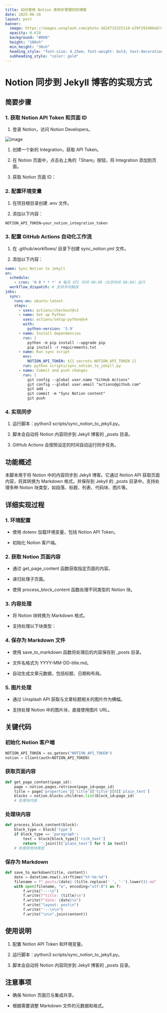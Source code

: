 ```yaml
---
title: 如何使用 Notion 来同步管理你的博客
date: 2025-06-26
layout: post
banner:
  image: https://images.unsplash.com/photo-1624715325110-e39f293486eb?crop=entropy&cs=tinysrgb&fit=max&fm=jpg&ixid=M3w2OTIwMzJ8MHwxfHJhbmRvbXx8fHx8fHx8fDE3NTA5NjI2NzZ8&ixlib=rb-4.1.0&q=80&w=1080
  opacity: 0.618
  background: "#000"
  height: "100vh"
  min_height: "38vh"
  heading_style: "font-size: 4.25em; font-weight: bold; text-decoration: underline"
  subheading_style: "color: gold"
---
```


# Notion 同步到 Jekyll 博客的实现方式

## 简要步骤

### 1. 获取 Notion API Token 和页面 ID

1. 登录 Notion，访问 Notion Developers。

![image](https://prod-files-secure.s3.us-west-2.amazonaws.com/a7a0cc5a-89b9-4cda-8686-1fba0ca52f40/d19c1afe-dea5-4312-9333-786b0ba83054/image.png?X-Amz-Algorithm=AWS4-HMAC-SHA256&X-Amz-Content-Sha256=UNSIGNED-PAYLOAD&X-Amz-Credential=ASIAZI2LB4666FMHGIE7%2F20250626%2Fus-west-2%2Fs3%2Faws4_request&X-Amz-Date=20250626T183116Z&X-Amz-Expires=3600&X-Amz-Security-Token=IQoJb3JpZ2luX2VjEGoaCXVzLXdlc3QtMiJHMEUCIQDI%2FKMIOXyFAvNkBsB9eGQ3%2FBNuVX38yO8ypR2dQRZ8HgIgSlBEcf2KXapMimWnq0CwUo8z9wRveKpcfayE%2F4SiOtUq%2FwMIYhAAGgw2Mzc0MjMxODM4MDUiDP1infu2%2FNsFsqRmjyrcAxJRA%2Bd71s2N%2F1X3v7m5pXFPjttZRW%2FgU9N6YSP1RII68ziHYu1Kr%2F9nUD1iXovzPghNXZipQ75OUOAL%2F5jwC%2FwliZEeBHfztVnRch6GfQsJJdje57ugABgBquUGnzeIijHdJgbwCzK%2FMaA%2BP07GD4zN3wjrLTX%2BvsQoO%2Fa64RtFI%2F6PgQ1VVmXue4kC1KoMzlCskwldple1iarhAIwqom76tQ6%2FIcQnX%2BqyNJgzTIEOJ%2BorEP4SLG5fHrc%2Bu9tll30aO3JyJ5FIYj%2Bhtd9y6213P9OMZnNij%2BH6j%2FzLAw8jwxM7IFt7J0yaJ1X6j8yy6rIlkjVZZLueo8qIfA38vMGBVaWws606j5NAI2T1gyPRbx3S%2BjGZcr4ovKCOwUJHPToXzJsBSaia6vw6zHPWiVA%2FBOUwtEURfq6nN%2FhbVvQiQVPjSHIjmzTBB6hNR86%2Bcyr8V1O1B6YONc8H4vkHgQUkAxy5JhEa181WUlsjyGtZRDp1S7sudD1k75CsElE1GHbAJMzFVXM6I5nXDbSvp1zH5TkSX15jvvK8hlxiqMbFF1KA7xIE8KKSF2CruJeQYvGrvvlxV8ABGSNUkhoj5CUEvypyhQMGGP%2F7965J%2B4i2n3LadcBC9o43haoXMLiE9sIGOqUBHWRggHLY%2BDv4LV97AOsvRxDGYcYVNJwSNNxwRjrIym2CuinepD%2BTRoxWMDJYu9V%2BgXT5qdIZ3DiI%2FAzvDI9vCDc9BW%2Fmm%2Fe%2F8pgQEHor0r1YLbdiREA3mBU845iBDrxMhNnoHKnkKHukBH4AyjqNR5kVa58fTdnr82o0QmouU9pL0SBGNQruFl0tYnaR4anDpblSG2QTiv6s%2Fxh3KiwYh9rMBrlo&X-Amz-Signature=3edd96b8b3a834c90d77ad0dcaf72c2a284b6ffe0d7399921b1bd3481f8e26fc&X-Amz-SignedHeaders=host&x-amz-checksum-mode=ENABLED&x-id=GetObject)

1. 创建一个新的 Integration，获取 API Token。

1. 在 Notion 页面中，点击右上角的「Share」按钮，将 Integration 添加到页面。

1. 获取 Notion 页面 ID：


### 2. 配置环境变量

1. 在项目根目录创建 .env 文件。

1. 添加以下内容：

```javascript
NOTION_API_TOKEN=your_notion_integration_token
```

### 3. 配置 GitHub Actions 自动化工作流

1. 在 .github/workflows/ 目录下创建 sync_notion.yml 文件。

1. 添加以下内容：

```yaml
name: Sync Notion to Jekyll
on:
  schedule:
    - cron: '0 0 * * *' # 每天 UTC 时间 00:00（北京时间 08:00）运行
  workflow_dispatch: # 支持手动触发
jobs:
  sync:
    runs-on: ubuntu-latest
    steps:
      - uses: actions/checkout@v3
      - name: Set up Python
        uses: actions/setup-python@v4
        with:
          python-version: '3.9'
      - name: Install dependencies
        run: |
          python -m pip install --upgrade pip
          pip install -r requirements.txt
      - name: Run sync script
        env:
          NOTION_API_TOKEN: ${{ secrets.NOTION_API_TOKEN }}
        run: python scripts/sync_notion_to_jekyll.py
      - name: Commit and push changes
        run: |
          git config --global user.name "GitHub Actions"
          git config --global user.email "actions@github.com"
          git add .
          git commit -m "Sync Notion content"
          git push
```

### 4. 实现同步

1. 运行脚本：python3 scripts/sync_notion_to_jekyll.py。

1. 脚本会自动将 Notion 内容同步到 Jekyll 博客的 _posts 目录。

1. GitHub Actions 会按照设定的时间自动运行同步任务。

## 功能概述

本脚本用于将 Notion 中的内容同步到 Jekyll 博客。它通过 Notion API 获取页面内容，将其转换为 Markdown 格式，并保存到 Jekyll 的 _posts 目录中。支持处理多种 Notion 块类型，如段落、标题、列表、代码块、图片等。

## 详细实现过程

### 1. 环境配置

- 使用 dotenv 加载环境变量，包括 Notion API Token。

- 初始化 Notion 客户端。

### 2. 获取 Notion 页面内容

- 通过 get_page_content 函数获取指定页面的内容。

- 递归处理子页面。

- 使用 process_block_content 函数处理不同类型的 Notion 块。

### 3. 内容处理

- 将 Notion 块转换为 Markdown 格式。

- 支持处理以下块类型：


### 4. 保存为 Markdown 文件

- 使用 save_to_markdown 函数将处理后的内容保存到 _posts 目录。

- 文件名格式为 YYYY-MM-DD-title.md。

- 自动生成文章元数据，包括标题、日期和布局。

### 5. 图片处理

- 通过 Unsplash API 获取与文章标题相关的图片作为横幅。

- 支持处理 Notion 中的图片块，直接使用图片 URL。

## 关键代码

### 初始化 Notion 客户端

```python
NOTION_API_TOKEN = os.getenv("NOTION_API_TOKEN")
notion = Client(auth=NOTION_API_TOKEN)
```

### 获取页面内容

```python
def get_page_content(page_id):
    page = notion.pages.retrieve(page_id=page_id)
    title = page['properties']['title']['title'][0]['plain_text']
    blocks = notion.blocks.children.list(block_id=page_id)
    # 处理块内容
```

### 处理块内容

```python
def process_block_content(block):
    block_type = block['type']
    if block_type == 'paragraph':
        text = block[block_type]['rich_text']
        return ''.join([t['plain_text'] for t in text])
    # 处理其他块类型
```

### 保存为 Markdown

```python
def save_to_markdown(title, content):
    date = datetime.now().strftime("%Y-%m-%d")
    filename = f"_posts/{date}-{title.replace(' ', '-').lower()}.md"
    with open(filename, "w", encoding="utf-8") as f:
        f.write("---\n")
        f.write(f"title: {title}\n")
        f.write(f"date: {date}\n")
        f.write("layout: post\n")
        f.write("---\n\n")
        f.write("\n\n".join(content))
```

## 使用说明

1. 配置 Notion API Token 和环境变量。

1. 运行脚本：python3 scripts/sync_notion_to_jekyll.py。

1. 脚本会自动将 Notion 内容同步到 Jekyll 博客的 _posts 目录。

## 注意事项

- 确保 Notion 页面已与集成共享。

- 根据需要调整 Markdown 文件的元数据和格式。